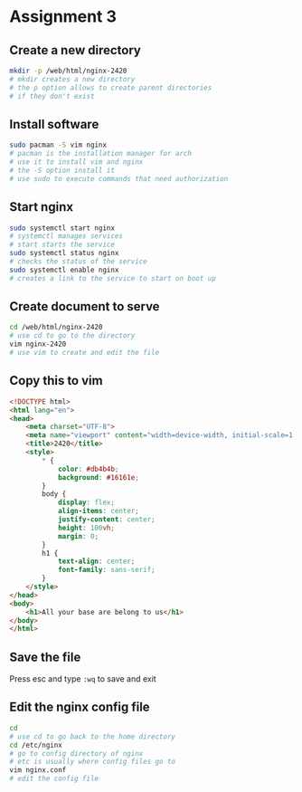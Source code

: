 # Assignment 3
## Create a new directory
```bash
mkdir -p /web/html/nginx-2420
# mkdir creates a new directory 
# the p option allows to create parent directories
# if they don't exist
```
## Install software
```bash
sudo pacman -S vim nginx
# pacman is the installation manager for arch
# use it to install vim and nginx
# the -S option install it
# use sudo to execute commands that need authorization
```
## Start nginx
```bash
sudo systemctl start nginx
# systemctl manages services
# start starts the service
sudo systemctl status nginx
# checks the status of the service
sudo systemctl enable nginx
# creates a link to the service to start on boot up
```
## Create document to serve
```bash
cd /web/html/nginx-2420
# use cd to go to the directory
vim nginx-2420
# use vim to create and edit the file
```
## Copy this to vim
```html
<!DOCTYPE html>
<html lang="en">
<head>
    <meta charset="UTF-8">
    <meta name="viewport" content="width=device-width, initial-scale=1.0">
    <title>2420</title>
    <style>
        * {
            color: #db4b4b;
            background: #16161e;
        }
        body {
            display: flex;
            align-items: center;
            justify-content: center;
            height: 100vh;
            margin: 0;
        }
        h1 {
            text-align: center;
            font-family: sans-serif;
        }
    </style>
</head>
<body>
    <h1>All your base are belong to us</h1>
</body>
</html>
```
## Save the file
Press esc and type `:wq` to save and exit 
## Edit the nginx config file
```bash
cd
# use cd to go back to the home directory
cd /etc/nginx
# go to config directory of nginx
# etc is usually where config files go to
vim nginx.conf
# edit the config file
